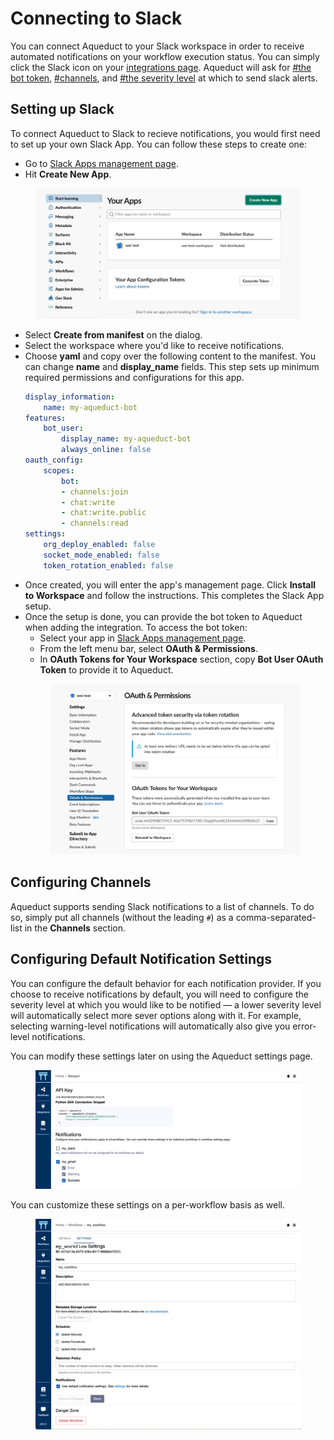 # Connecting to Slack

You can connect Aqueduct to your Slack workspace in order to receive automated notifications on your workflow execution status. You can simply click the Slack icon on your [integrations page](../integrations/adding-an-integration/README.md). Aqueduct will ask for [#the bot token](connecting-to-slack#setting-up-slack), [#channels](connecting-to-slack#configuring-channels), and [#the severity level](connecting-to-slack#configuring-default-notification-settings) at which to send slack alerts.

## Setting up Slack
To connect Aqueduct to Slack to recieve notifications, you would first need to set up your own Slack App. You can follow these steps to create one:
* Go to [Slack Apps management page](https://api.slack.com/apps).
* Hit **Create New App**.
<figure><img src="../.gitbook/assets/connecting_slack_create_app.png" alt=""><figcaption></figcaption></figure>

* Select **Create from manifest** on the dialog.
* Select the workspace where you'd like to receive notifications.
* Choose **yaml** and copy over the following content to the manifest. You can change **name** and **display_name** fields. This step sets up minimum required permissions and configurations for this app.
    ```yaml 
    display_information:
        name: my-aqueduct-bot
    features:
        bot_user:
            display_name: my-aqueduct-bot
            always_online: false
    oauth_config:
        scopes:
            bot:
            - channels:join
            - chat:write
            - chat:write.public
            - channels:read
    settings:
        org_deploy_enabled: false
        socket_mode_enabled: false
        token_rotation_enabled: false
    ```
* Once created, you will enter the app's management page. Click **Install to Workspace** and follow the instructions. This completes the Slack App setup.
* Once the setup is done, you can provide the bot token to Aqueduct when adding the integration. To access the bot token:
    * Select your app in [Slack Apps management page](https://api.slack.com/apps).
    * From the left menu bar, select **OAuth & Permissions**.
    * In **OAuth Tokens for Your Workspace** section, copy **Bot User OAuth Token** to provide it to Aqueduct.
    <figure><img src="../.gitbook/assets/connecting_slack_find_token.png" alt=""><figcaption></figcaption></figure>
## Configuring Channels
Aqueduct supports sending Slack notifications to a list of channels. To do so, simply put all channels (without the leading `#`) as a comma-separated-list in the **Channels** section.

## Configuring Default Notification Settings
You can configure the default behavior for each notification provider. If you choose to receive notifications by default, you will need to configure the severity level at which you would like to be notified — a lower severity level will automatically select more sever options along with it. For example, selecting warning-level notifications will automatically also give you error-level notifications.

You can modify these settings later on using the Aqueduct settings page.
<figure><img src="../.gitbook/assets/notification_account.png" alt=""><figcaption></figcaption></figure>

You can customize these settings on a per-workflow basis as well.
<figure><img src="../.gitbook/assets/notification_workflow.png" alt=""><figcaption></figcaption></figure>